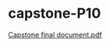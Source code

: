 # capstone-P10

[Capstone final document.pdf](https://github.com/202301422/capstone-P10/files/14898083/Capstone.final.document.pdf)
